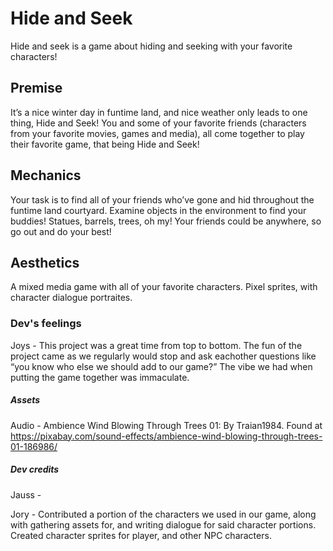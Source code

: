 # Hide and Seek

Hide and seek is a game about hiding and seeking with your favorite characters!

## Premise
It’s a nice winter day in funtime land, and nice weather only leads to one thing, Hide and Seek! You and some of your favorite friends (characters from your favorite movies, games and media), all come together to play their favorite game, that being Hide and Seek! 


## Mechanics
Your task is to find all of your friends who’ve gone and hid throughout the funtime land courtyard. Examine objects in the environment to find your buddies! Statues, barrels, trees, oh my! Your friends could be anywhere, so go out and do your best!

## Aesthetics
A mixed media game with all of your favorite characters. Pixel sprites, with character dialogue portraites.

### Dev's feelings
Joys - This project was a great time from top to bottom. The fun of the project came as we regularly would stop and ask eachother questions like “you know who else we should add to our game?” The vibe we had when putting the game together was immaculate.


##### Assets
Audio - Ambience Wind Blowing Through Trees 01: By Traian1984.
Found at https://pixabay.com/sound-effects/ambience-wind-blowing-through-trees-01-186986/

##### Dev credits
Jauss - 

Jory - Contributed a portion of the characters we used in our game, along with gathering assets for, and writing dialogue for said character portions. Created character sprites for player, and other NPC characters. 
